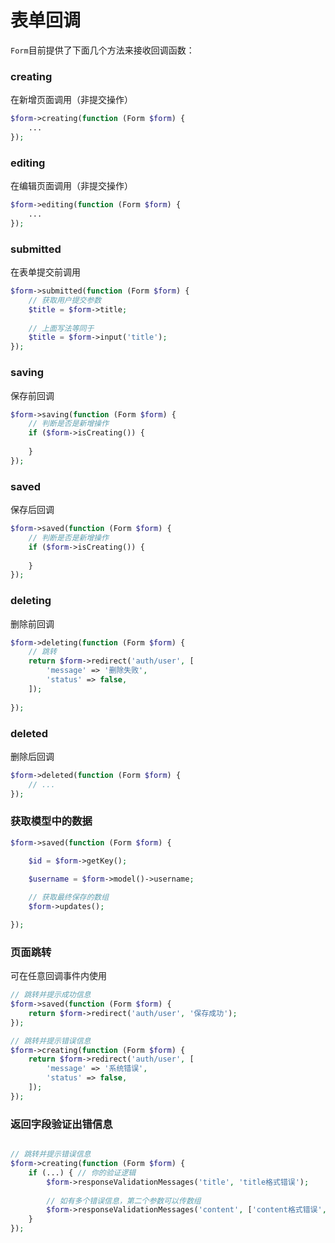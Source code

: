 # 表单回调

`Form`目前提供了下面几个方法来接收回调函数：

### creating

在新增页面调用（非提交操作）

```php
$form->creating(function (Form $form) {
    ...
});
```

### editing

在编辑页面调用（非提交操作）

```php
$form->editing(function (Form $form) {
    ...
});
```

### submitted

在表单提交前调用

```php
$form->submitted(function (Form $form) {
    // 获取用户提交参数
    $title = $form->title;
    
    // 上面写法等同于
    $title = $form->input('title');
});
```

### saving
保存前回调

```php
$form->saving(function (Form $form) {
    // 判断是否是新增操作
    if ($form->isCreating()) {
    
    }
});
```

### saved

保存后回调

```php
$form->saved(function (Form $form) {
    // 判断是否是新增操作
    if ($form->isCreating()) {
    
    }
});
```

### deleting

删除前回调

```php
$form->deleting(function (Form $form) {
    // 跳转
    return $form->redirect('auth/user', [
        'message' => '删除失败',
        'status' => false,
    ]);
    
});
```

### deleted

删除后回调

```php
$form->deleted(function (Form $form) {
    // ...
});
```


### 获取模型中的数据
```php
$form->saved(function (Form $form) {

    $id = $form->getKey();

    $username = $form->model()->username;
    
    // 获取最终保存的数组
    $form->updates();

});
```

### 页面跳转

可在任意回调事件内使用

```php
// 跳转并提示成功信息
$form->saved(function (Form $form) {
    return $form->redirect('auth/user', '保存成功');
});

// 跳转并提示错误信息
$form->creating(function (Form $form) {
    return $form->redirect('auth/user', [
        'message' => '系统错误',
        'status' => false,
    ]);
});
```

### 返回字段验证出错信息

```php

// 跳转并提示错误信息
$form->creating(function (Form $form) {
    if (...) { // 你的验证逻辑
        $form->responseValidationMessages('title', 'title格式错误');
        
        // 如有多个错误信息，第二个参数可以传数组
        $form->responseValidationMessages('content', ['content格式错误', 'content不能为空']);
    }
});
```